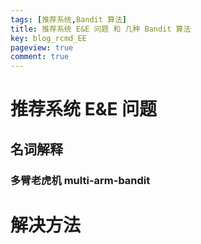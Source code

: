 ```yaml
---
tags: [推荐系统,Bandit 算法]
title: 推荐系统 E&E 问题 和 几种 Bandit 算法
key: blog_rcmd_EE
pageview: true
comment: true
---
```


# 推荐系统 E&E 问题
## 名词解释
### 多臂老虎机 multi-arm-bandit




# 解决方法




